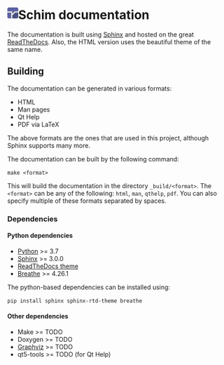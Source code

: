 
# <img align="left" width="25" src="../res/img/icon.svg" alt="Icon"/> Schim documentation

The documentation is built using [Sphinx](https://www.sphinx-doc.org/en/master/)
and hosted on the great [ReadTheDocs](https://schim.rtfd.io). Also, the HTML
version uses the beautiful theme of the same name.

## Building

The documentation can be generated in various formats:

* HTML
* Man pages
* Qt Help
* PDF via LaTeX

The above formats are the ones that are used in this project, although Sphinx
supports many more.

The documentation can be built by the following command:

```shell
make <format>
```

This will build the documentation in the directory `_build/<format>`. The
`<format>` can be any of the following: `html`, `man`, `qthelp`, `pdf`. You can also
specify multiple of these formats separated by spaces.

### Dependencies

#### Python dependencies

* [Python](https://python.org) >= 3.7
* [Sphinx](https://www.sphinx-doc.org/en/master/usage/installation.html) >= 3.0.0
* [ReadTheDocs theme](https://pypi.org/project/sphinx-rtd-theme/)
* [Breathe](https://breathe.readthedocs.io/en/latest/index.html) >= 4.26.1

The python-based dependencies can be installed using:

```shell
pip install sphinx sphinx-rtd-theme breathe 
```

#### Other dependencies
* Make >= TODO
* Doxygen >= TODO
* [Graphviz](https://graphviz.org/) >= TODO
* qt5-tools >= TODO (for Qt Help)

